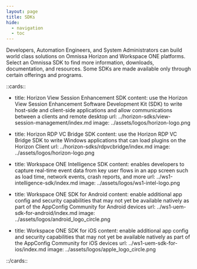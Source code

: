 ```yaml
---
layout: page
title: SDKs
hide:
  - navigation
  - toc
---
```


Developers, Automation Engineers, and System Administrators can build world class solutions on Omnissa Horizon and Workspace ONE platforms. Select an Omnissa SDK to find more information, downloads, documentation, and resources. Some SDKs are made available only through certain offerings and programs.

::cards::

- title: Horizon View Session Enhancement SDK
  content: use the Horizon View Session Enhancement Software Development Kit (SDK) to write host-side and client-side applications and allow communications between a clients and remote desktop
  url: ../horizon-sdks/view-session-management/index.md
  image: ../assets/logos/horizon-logo.png

- title: Horizon RDP VC Bridge SDK
  content: use the Horizon RDP VC Bridge SDK to write Windows applications that can load plugins on the Horizon Client
  url: ../horizon-sdks/rdpvcbridge/index.md
  image: ../assets/logos/horizon-logo.png

- title: Workspace ONE Intelligence SDK
  content: enables developers to capture real-time event data from key user flows in an app screen such as load time, network events, crash reports, and more
  url: ../ws1-intelligence-sdk/index.md
  image: ../assets/logos/ws1-intel-logo.png

- title: Workspace ONE SDK for Android
  content: enable additional app config and security capabilities that may not yet be available natively as part of the AppConfig Community for Android devices
  url: ../ws1-uem-sdk-for-android/index.md
  image: ../assets/logos/android_logo_circle.png

- title: Workspace ONE SDK for iOS
  content: enable additional app config and security capabilities that may not yet be available natively as part of the AppConfig Community for iOS devices
  url: ../ws1-uem-sdk-for-ios/index.md
  image: ../assets/logos/apple_logo_circle.png

::/cards::
